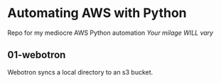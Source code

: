 # Automating AWS with Python
Repo for my mediocre AWS Python automation 
*Your milage WILL vary*

## 01-webotron

Webotron syncs a local directory to an s3 bucket. 
